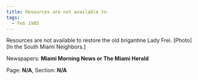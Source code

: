 ```yaml
---  
title: Resources are not available to  
tags:  
  - Feb 1985  
---  
```

  
Resources are not available to restore the old brigantine Lady Frei. [Photo] [In the South Miami Neighbors.]  
  
Newspapers: **Miami Morning News or The Miami Herald**  
  
Page: **N/A**, Section: **N/A** 
